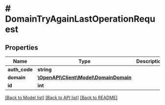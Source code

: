 # # DomainTryAgainLastOperationRequest

## Properties

Name | Type | Description | Notes
------------ | ------------- | ------------- | -------------
**auth_code** | **string** |  | [optional]
**domain** | [**\OpenAPI\Client\Model\DomainDomain**](DomainDomain.md) |  | [optional]
**id** | **int** |  | [optional]

[[Back to Model list]](../../README.md#models) [[Back to API list]](../../README.md#endpoints) [[Back to README]](../../README.md)
